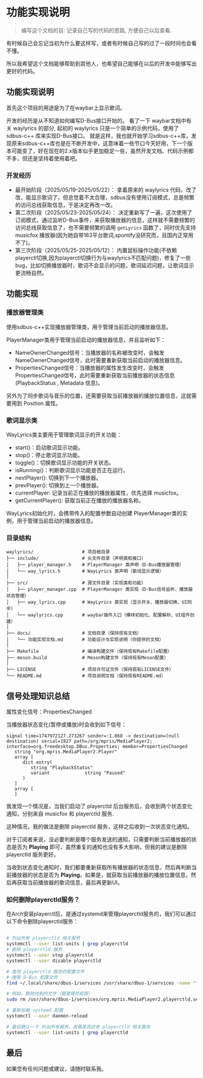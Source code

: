 # 功能实现说明
> 编写这个文档的目: 记录自己写的代码的思路, 方便自己以后查看.

有时候自己会忘记当初为什么要这样写，或者有时候自己写的过了一段时间也会看不懂。

所以我希望这个文档能够帮助到其他人，也希望自己能够在以后的开发中能够写出更好的代码。

## 功能实现说明


首先这个项目的用途是为了在waybar上显示歌词。

开发的经历是从不知道如何编写D-Bus接口开始的。
看了一下 waybar文档中有关 waylyrics 的部分, 起初的 waylyrics 只是一个简单的示例代码，使用了 sdbus-c++ 库来实现D-Bus接口。
就是这样，我也就开始学习sdbus-c++库，发现原来sdbus-c++库也是在不断开发中，这意味着一些节口今天好用，下一个版本可能变了，好在现在的2.x版本似乎更加稳定一些，虽然开发文档、代码示例都不多，但还是坚持着使用着吧。

### 开发经历

- 最开始阶段（2025/05/19-2025/05/22）： 拿着原来的 waylyrics 代码，改了改，能显示歌词了，但总觉着不太合理，sdbus没有使用订阅模式，总是频繁的访问总线获取信息，于是决定再改一改。
- 第二次阶段（2025/05/23-2025/05/24）： 决定重新写了一遍，这次使用了订阅模式，通过监听D-Bus事件，来获取播放器的信息，这样就不需要频繁的访问总线获取信息了，也不需要频繁的调用 `getLyrics` 函数了，同时优先支持 musicfox 播放器(因为她自带163平台歌词,spontify没研究而，且国内正常用不了)。
- 第三次阶段（2025/05/25-2025/05/12）： 内置鼠标操作功能(不依赖playerctl切换,因为playerctl切换行为与waylyrics不匹配问题)，修复了一些bug，比如切换播放器时，歌词不会显示的问题，歌词延迟问题，让歌词显示更流畅自然。

## 功能实现

### 播放器管理类

使用sdbus-c++实现播放器管理类，用于管理当前启动的播放器信息。

PlayerManager类用于管理当前启动的播放器信息，并且监听如下：
- NameOwnerChanged信号：当播放器的名称被改变时，会触发NameOwnerChanged信号，此时需要重新获取当前启动的播放器信息。
- PropertiesChanged信号：当播放器的属性发生改变时，会触发PropertiesChanged信号，此时需要重新获取当前播放器的状态信息(PlaybackStatus , Metadata 信息)。

另外为了同步歌词与音乐的位置，还需要获取当前播放器的播放位置信息，这就需要用到 Position 属性。

### 歌词显示类

WayLyrics类主要用于管理歌词显示的开关功能：
- start()：启动歌词显示功能。
- stop()：停止歌词显示功能。
- toggle()：切换歌词显示功能的开关状态。
- isRunning()：判断歌词显示功能是否正在运行。
- nextPlayer(): 切换到下一个播放器。
- prevPlayer(): 切换到上一个播放器。
- currentPlayer: 记录当前正在播放的播放器属性，优先选择 musicfox。
- getCurrentPlayer(): 获取当前正在播放的播放器名称。

WayLyrics初始化时，会携带传入的配置参数自动创建 PlayerManager类的实例，用于管理当前启动的播放器信息。


### 目录结构

```plaintext
waylyrics/                  # 项目根目录
├── include/                # 头文件目录（声明类和接口）
│   ├── player_manager.h    # PlayerManager 类声明（D-Bus播放器管理）
│   └── way_lyrics.h        # WayLyrics 类声明（歌词显示逻辑）
│
├── src/                    # 源文件目录（实现类和功能）
│   ├── player_manager.cpp  # PlayerManager 类实现（D-Bus信号监听、播放器状态管理）
│   ├── way_lyrics.cpp      # WayLyrics 类实现（显示开关、播放器切换、UI同步）
│   └── waylyrics.cpp       # waybar插件入口（模块初始化、配置解析、UI组件创建）
│
├── docs/                   # 文档目录（保持现有文档）
│   └── 功能实现文档.md       # 功能设计与实现说明（你提供的文档）
│
├── Makefile                # 编译构建文件（保持现有Makefile配置）
├── meson.build             # Meson构建文件（保持现有Meson配置）
│
├── LICENSE                 # 项目许可证文件（保持现有LICENSE文件）
└── README.md               # 项目说明文档（保持现有README.md）

```



## 信号处理知识总结

属性变化信号：PropertiesChanged 

当播放器状态变化(暂停或播放)时会收到如下信号：
```
signal time=1747972127.273267 sender=:1.868 -> destination=(null destination) serial=1927 path=/org/mpris/MediaPlayer2; interface=org.freedesktop.DBus.Properties; member=PropertiesChanged
   string "org.mpris.MediaPlayer2.Player"
   array [
      dict entry(
         string "PlaybackStatus"
         variant             string "Paused"
      )
   ]
   array [
   ]
```

我发现一个情况是，当我们启动了 playerctld 后台服务后，会收到两个状态变化通知，分别来自 musicfox 和 playerctld 服务.

这种情况，我的做法是删除 playerctld 服务，这样之后收到一次状态变化通知。

对于订阅者来说，没必要判断是哪个服务发送的通知，只需要判断当前播放器的状态是否为 **Playing** 即可，虽然重复的通知也没有多大影响，但我的建议是删除 playerctld 服务更好。

当收到状态变化通知时，我们都要重新获取所有播放器的状态信息，然后再判断当前播放器的状态是否为 **Playing**，如果是，就获取当前播放器的播放位置信息，然后再获取当前播放器的歌词信息，最后再更新UI。


### 如何删除playerctld服务？

在Arch安装playerctl后，是通过systemd来管理playerctld服务的，我们可以通过以下命令删除playerctld服务：
```bash

# 列出所有 playerctld 相关服务
systemctl --user list-units | grep playerctld
# 删除 playerctld 服务
systemctl --user stop playerctld
systemctl --user disable playerctld

# 查找 playerctld 服务的配置文件
# 搜索 D-Bus 配置文件
find ~/.local/share/dbus-1/services /usr/share/dbus-1/services -name "*playerctld*"

# 例如，删除找到的文件（需管理员权限）
sudo rm /usr/share/dbus-1/services/org.mpris.MediaPlayer2.playerctld.service

# 重新加载 systemd 配置
systemctl --user daemon-reload

# 最后确认一下 列出所有服务，查看是否还有 playerctld 相关服务
systemctl --user list-units | grep playerctld

```

## 最后
如果您有任何问题或建议，请随时联系我。
